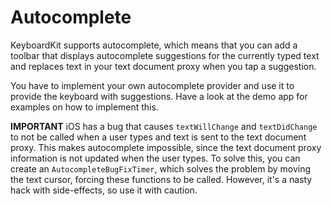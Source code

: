 # Autocomplete

KeyboardKit supports autocomplete, which means that you can add a toolbar that displays autocomplete suggestions for the currently typed text and replaces text in your text document proxy when you tap a  suggestion.

You have to implement your own autocomplete provider and use it to provide the keyboard with suggestions. Have a look at the demo app for examples on how to implement this.

**IMPORTANT** iOS has a bug that causes `textWillChange` and `textDidChange` to not be called when a user types and text is sent to the text document proxy. This makes autocomplete impossible, since the text document proxy information is not updated when the user types. To solve this, you can create an `AutocompleteBugFixTimer`, which solves the problem by moving the text cursor, forcing these functions to be called. However, it's a nasty hack with side-effects, so use it with caution.